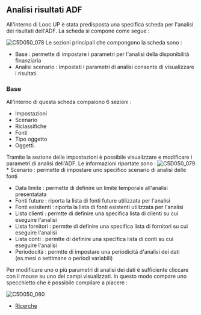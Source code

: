 ## Analisi risultati ADF

All'interno di Looc.UP è stata predisposta una specifica scheda per l'analisi dei risultati dell'ADF. La scheda si compone come segue : 

![C5D050_078](http://localhost:3000/immagini/MBDOC_OPE-C5D050_03/C5D050_078.png)
Le sezioni principali che compongono la scheda sono : 
 * Base :  permette di impostare i parametri per l'analisi della disponibilità finanziaria
 * Analisi scenario :  impostati i parametri di analisi consente di visualizzare i risultati.

### Base

All'interno di questa scheda compaiono 6 sezioni : 
 * Impostazioni
 * Scenario
 * Riclassifiche
 * Fonti
 * Tipo oggetto
 * Oggetti.

Tramite la sezione delle impostazioni è possibile visualizzare e modificare i parametri di analisi dell'ADF. Le informazioni riportate sono : 
![C5D050_079](http://localhost:3000/immagini/MBDOC_OPE-C5D050_03/C5D050_079.png) * Scenario :  permette di impostare uno specifico scenario di analisi delle fonti
 * Data limite :  permette di definire un limite temporale all'analisi presentatata
 * Fonti future :  riporta la lista di fonti future utilizzata per l'analisi
 * Fonti esisitenti :  riporta la lista di fonti esistenti utilizzata per l'analisi
 * Lista clienti :  permtte di definire una specifica lista di clienti su cui eseguire l'analisi
 * Lista fornitori :  permtte di definire una specifica lista di fornitori su cui eseguire l'analisi
 * Lista conti :  permtte di definire una specifica lista di conti su cui eseguire l'analisi
 * Periodocità :  permtte di impostare una periodicità d'analisi dei dati (es.mesi o settimane o periodi variabili)

Per modificare uno o più parametri di analisi dei dati è sufficiente cliccare con il mouse su uno dei campi visualizzati. In questo modo compare uno specchietto che è possibile compilare a piacere : 

![C5D050_080](http://localhost:3000/immagini/MBDOC_OPE-C5D050_03/C5D050_080.png)
- [Ricerche](Sorgenti/DOC_OPE/TA/B£AMO/B£_RIC)
